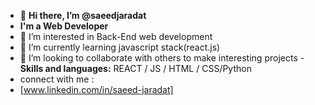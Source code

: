 - 👋 **Hi there, I’m @saeedjaradat**
- **I'm a Web Developer**
- 👀 I’m interested in Back-End web development
- 🌱 I’m currently learning  javascript stack(react.js)
- 💞️ I’m looking to collaborate with  others to make interesting projects
-**Skills and languages:**
 REACT / JS / HTML / CSS/Python
-  connect with me :
-  [www.linkedin.com/in/saeed-jaradat]


